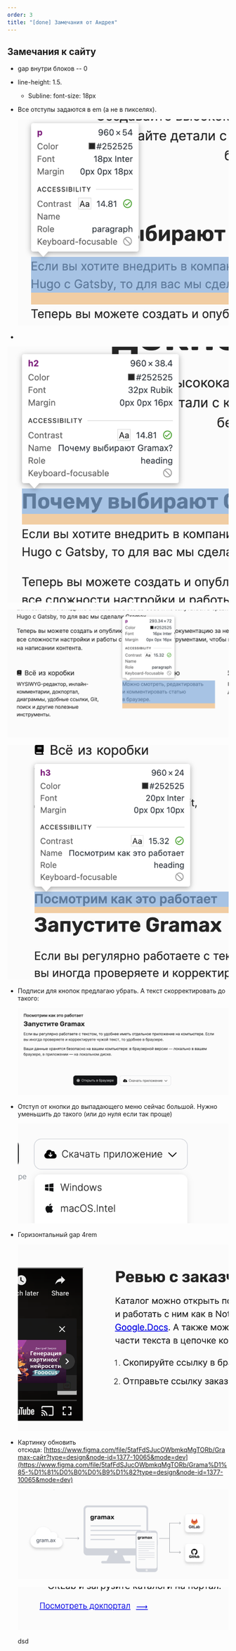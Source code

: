 ```yaml
---
order: 3
title: "[done] Замечания от Андрея"
---
```


## Замечания к сайту

-  gap внутри блоков -- 0

-  line-height: 1.5.

   -  Subline: font-size: 18px

-  Все отступы задаются в em (а не в пикселях).

   ![](./newsite_1.png)

-   

![](./newsite_2.png)

![](./newsite_3.png)

![](./newsite_4.png)

-  Подписи для кнопок предлагаю убрать. А текст скорректировать до такого:

   ![](./newsite_5.png)

-  Отступ от кнопки до выпадающего меню сейчас большой. Нужно уменьшить до такого (или до нуля если так проще)

   ![](./newsite_0.png)

-  Горизонтальный gap 4rem

   ![](./newsite_6.png)

-  Картинку обновить отсюда: [https://www.figma.com/file/5tafFdSJucOWbmkqMgTORb/Gramaх-сайт?type=design&node-id=1377-10065&mode=dev](https://www.figma.com/file/5tafFdSJucOWbmkqMgTORb/Grama%D1%85-%D1%81%D0%B0%D0%B9%D1%82?type=design&node-id=1377-10065&mode=dev)

   ![](./newsite_7.png)

   ![](./newsite_8.png)

   dsd